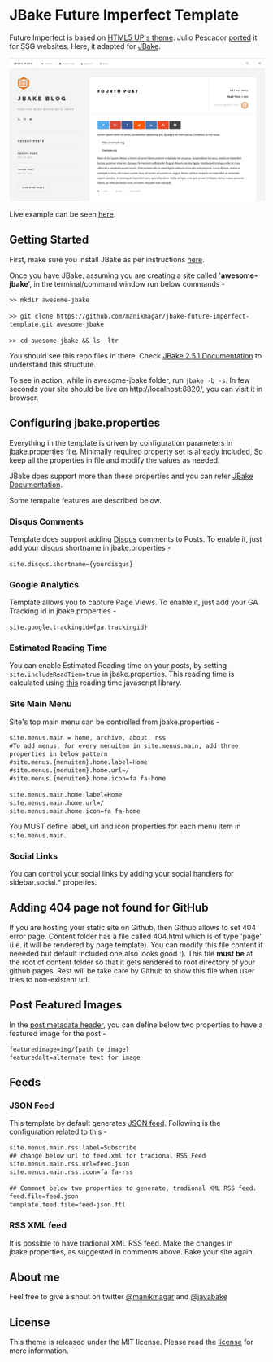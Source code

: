 # JBake Future Imperfect Template

Future Imperfect is based on [HTML5 UP's theme](http://html5up.net/future-imperfect). Julio Pescador [ported](https://github.com/jpescador/hugo-future-imperfect) it for SSG websites. Here, it adapted for [JBake](http://jbake.org/).

![JBake Future Imperfect Blog](jbake_future_imperfect_blog.png)

Live example can be seen [here](https://manik.magar.me/).

## Getting Started

First, make sure you install JBake as per instructions [here](http://jbake.org/download.html).

Once you have JBake, assuming you are creating a site called '**awesome-jbake**', in the terminal/command window run below commands -

```shell
>> mkdir awesome-jbake

>> git clone https://github.com/manikmagar/jbake-future-imperfect-template.git awesome-jbake

>> cd awesome-jbake && ls -ltr

```

You should see this repo files in there. Check [JBake 2.5.1 Documentation](http://jbake.org/docs/2.5.1/#project_structure) to understand this structure.

To see in action, while in awesome-jbake folder, run `jbake -b -s`. In few seconds your site should be live on http://localhost:8820/, you can visit it in browser.

## Configuring jbake.properties

Everything in the template is driven by configuration parameters in jbake.properties file. Minimally required property set is already included, So keep all the properties in file and modify the values as needed.

JBake does support more than these properties and you can refer [JBake Documentation](http://jbake.org/docs/).

Some tempalte features are described below.

### Disqus Comments

Template does support adding [Disqus](https://disqus.com/) comments to Posts. To enable it, just add your disqus shortname in jbake.properties -

`site.disqus.shortname={yourdisqus}`

### Google Analytics

Template allows you to capture Page Views. To enable it, just add your GA Tracking id in jbake.properties -

`site.google.trackingid={ga.trackingid}`

### Estimated Reading Time

You can enable Estimated Reading time on your posts, by setting `site.includeReadTiem=true` in jbake.properties. This reading time is calculated using [this](https://github.com/michael-lynch/reading-time) reading time javascript library.

### Site Main Menu

Site's top main menu can be controlled from jbake.properties -

```properties
site.menus.main = home, archive, about, rss
#To add menus, for every menuitem in site.menus.main, add three properties in below pattern
#site.menus.{menuitem}.home.label=Home
#site.menus.{menuitem}.home.url=/
#site.menus.{menuitem}.home.icon=fa fa-home

site.menus.main.home.label=Home
site.menus.main.home.url=/
site.menus.main.home.icon=fa fa-home

```

You MUST define label, url and icon properties for each menu item in `site.menus.main`.

### Social Links

You can control your social links by adding your social handlers for sidebar.social.* propeties.

## Adding 404 page not found for GitHub

If you are hosting your static site on Github, then Github allows to set 404 error page. Content folder has a file called 404.html which is of type 'page' (i.e. it will be rendered by page template). You can modify this file content if neeeded but default included one also looks good :). This file **must be** at the root of content folder so that it gets rendered to root directory of your github pages. Rest will be take care by Github to show this file when user tries to non-existent url.

## Post Featured Images

In the [post metadata header](http://jbake.org/docs/2.5.1/#metadata_header), you can define below two properties to have a featured image for the post -

```properties
featuredimage=img/{path to image}
featuredalt=alternate text for image
```

## Feeds
### JSON Feed
This template by default generates [JSON feed](https://jsonfeed.org/version/1). Following is the configuration related to this -
```properties
site.menus.main.rss.label=Subscribe
## change below url to feed.xml for tradional RSS Feed
site.menus.main.rss.url=feed.json
site.menus.main.rss.icon=fa fa-rss

## Commnet below two properties to generate, tradional XML RSS feed.
feed.file=feed.json
template.feed.file=feed-json.ftl

```

### RSS XML feed
It is possible to have tradional XML RSS feed. Make the changes in jbake.properties, as suggested in comments above. Bake your site again.


## About me

Feel free to give a shout on twitter [@manikmagar](https://twitter.com/manikmagar) and [@javabake](https://twitter.com/manikmagar)

## License

This theme is released under the MIT license. Please read the [license](LICENSE.md) for more information.
